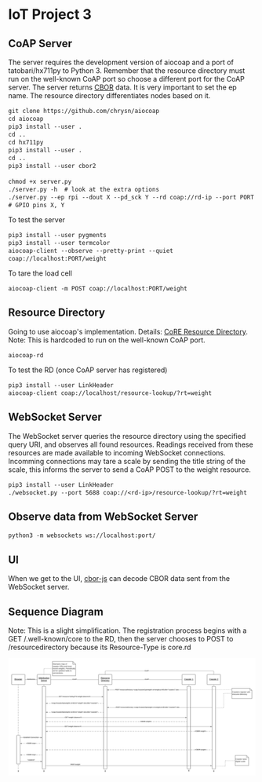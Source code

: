 # IoT Project 3

## CoAP Server

The server requires the development version of aiocoap and a port of tatobari/hx711py to Python 3.
Remember that the resource directory must run on the well-known CoAP port so choose a different port for the CoAP server.
The server returns [CBOR](https://cbor.io) data.
It is very important to set the ep name. The resource directory differentiates nodes based on it.

```
git clone https://github.com/chrysn/aiocoap
cd aiocoap
pip3 install --user .
cd ..
cd hx711py
pip3 install --user .
cd ..
pip3 install --user cbor2

chmod +x server.py
./server.py -h  # look at the extra options
./server.py --ep rpi --dout X --pd_sck Y --rd coap://rd-ip --port PORT  # GPIO pins X, Y
```

To test the server

```
pip3 install --user pygments
pip3 install --user termcolor
aiocoap-client --observe --pretty-print --quiet coap://localhost:PORT/weight
```

To tare the load cell

```
aiocoap-client -m POST coap://localhost:PORT/weight
```

## Resource Directory

Going to use aiocoap's implementation.
Details: [CoRE Resource Directory](https://tools.ietf.org/html/draft-ietf-core-resource-directory-25).
Note: This is hardcoded to run on the well-known CoAP port.

```
aiocoap-rd
```

To test the RD (once CoAP server has registered)

```
pip3 install --user LinkHeader
aiocoap-client coap://localhost/resource-lookup/?rt=weight
```

## WebSocket Server

The WebSocket server queries the resource directory using the specified query URI, and observes all found resources.
Readings received from these resources are made available to incoming WebSocket connections.
Incomming connections may tare a scale by sending the title string of the scale, this informs the server to send a CoAP POST to the weight resource.

```
pip3 install --user LinkHeader
./websocket.py --port 5688 coap://<rd-ip>/resource-lookup/?rt=weight
```

## Observe data from WebSocket Server

```
python3 -m websockets ws://localhost:port/
```

## UI

When we get to the UI, [cbor-js](https://github.com/paroga/cbor-js) can decode CBOR data sent from the WebSocket server.

## Sequence Diagram

Note: This is a slight simplification. The registration process begins with a GET /.well-known/core to the RD, then the server chooses to POST to /resourcedirectory because its Resource-Type is core.rd

![Sequence Diagram](sequence.png)
